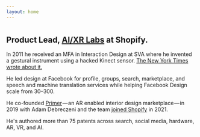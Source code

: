 ```yaml
---
layout: home
---
```


<div id="panel1">
<h1 id="animated-headline"></h1>
</div>

<div id ="panel2">
  <h2>Product Lead, <a href="https://shopify.github.io/spatial-commerce-projects/">AI/XR Labs</a> at Shopify.</h2>
  
  <p>In 2011 he received an MFA in Interaction Design at SVA where he invented a gestural instrument using a hacked Kinect sensor. <a href="https://www.nytimes.com/2011/07/21/technology/personaltech/kinect-hacking-finds-a-wider-crowd.html">The New York Times wrote about it.</a></p> 

  <p>He led design at Facebook for profile, groups, search, marketplace, and speech and machine translation services while helping Facebook Design scale from 30–300.</p>

  <p>He co-founded <a href="https://businessofhome.com/articles/is-primer-wallpaper-s-new-best-friend">Primer</a>&hairsp;&mdash;&hairsp;an AR enabled interior design marketplace&hairsp;&mdash;&hairsp;in 2019 with Adam Debreczeni and the team <a href="https://techcrunch.com/2021/06/11/shopify-acquires-augmented-reality-home-design-app-primer/">joined Shopify</a> in 2021.</p>

  <p>He's authored more than 75 patents across search, social media, hardware, AR, VR, and AI.</p>
</div>
